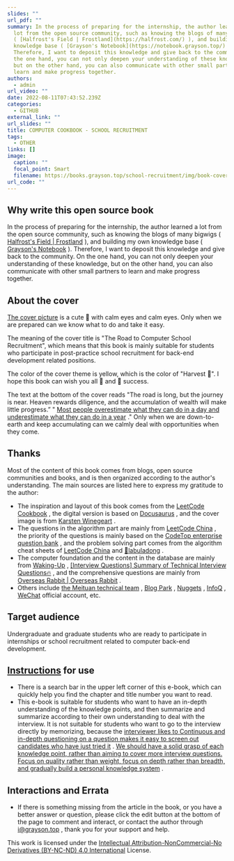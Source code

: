 ```yaml
---
slides: ""
url_pdf: ""
summary: In the process of preparing for the internship, the author learned a
  lot from the open source community, such as knowing the blogs of many bigwigs
  ( [Halfrost's Field | Frostland](https://halfrost.com/) ), and building my own
  knowledge base ( [Grayson's Notebook](https://notebook.grayson.top/) ).
  Therefore, I want to deposit this knowledge and give back to the community. On
  the one hand, you can not only deepen your understanding of these knowledge,
  but on the other hand, you can also communicate with other small partners to
  learn and make progress together.
authors:
  - admin
url_video: ""
date: 2022-08-11T07:43:52.239Z
categories:
  - GITHUB
external_link: ""
url_slides: ""
title: COMPUTER COOKBOOK - SCHOOL RECRUITMENT
tags:
  - OTHER
links: []
image:
  caption: ""
  focal_point: Smart
  filename: https://books.grayson.top/school-recruitment/img/book-cover.png
url_code: ""
---
```

## Why write this open source book

In the process of preparing for the internship, the author learned a lot from the open source community, such as knowing the blogs of many bigwigs ( [Halfrost's Field | Frostland](https://halfrost.com/) ), and building my own knowledge base ( [Grayson's Notebook](https://notebook.grayson.top/) ). Therefore, I want to deposit this knowledge and give back to the community. On the one hand, you can not only deepen your understanding of these knowledge, but on the other hand, you can also communicate with other small partners to learn and make progress together.

## About the cover

[The cover picture](https://unsplash.com/photos/Qb7D1xw28Co?utm_source=unsplash&utm_medium=referral&utm_content=creditShareLink) is a cute 🐶 with calm eyes and calm eyes. Only when we are prepared can we know what to do and take it easy.

The meaning of the cover title is "The Road to Computer School Recruitment", which means that this book is mainly suitable for students who participate in post-practice school recruitment for back-end development related positions.

The color of the cover theme is yellow, which is the color of "Harvest 🌾". I hope this book can wish you all 💪 and 🎠 success.

The text at the bottom of the cover reads "The road is long, but the journey is near. Heaven rewards diligence, and the accumulation of wealth will make little progress.” " [Most people overestimate what they can do in a day and underestimate what they can do in a year](https://github.com/wolverinn/Waking-Up) ." Only when we are down-to-earth and keep accumulating can we calmly deal with opportunities when they come.

## Thanks

Most of the content of this book comes from blogs, open source communities and books, and is then organized according to the author's understanding. The main sources are listed here to express my gratitude to the author:

* The inspiration and layout of this book comes from the [LeetCode Cookbook](https://books.halfrost.com/leetcode) , the digital version is based on [Docusaurus](https://books.grayson.top/school-recruitment/docusaurus.io) , and the cover image is from [Karsten Winegeart](https://unsplash.com/@karsten116?utm_source=unsplash&utm_medium=referral&utm_content=creditCopyText) .
* The questions in the algorithm part are mainly from [LeetCode China](https://leetcode-cn.com/) , the priority of the questions is mainly based on the [CodeTop enterprise question bank](https://codetop.cc/) , and the problem solving part comes from the algorithm cheat sheets of [LeetCode China](https://leetcode-cn.com/) and [📖labuladong](https://labuladong.gitbook.io/algo) .
* The computer foundation and the content in the database are mainly from [Waking-Up](https://github.com/wolverinn/Waking-Up) , [[Interview Questions] Summary of Technical Interview Questions🔥](https://imageslr.com/2020/07/08/tech-interview.html) , and the comprehensive questions are mainly from [Overseas Rabbit | Overseas Rabbit](https://osjobs.net/) .
* Others include [the Meituan technical team](https://tech.meituan.com/) , [Blog Park](https://www.cnblogs.com/) , [Nuggets](https://juejin.cn/) , [InfoQ](https://www.infoq.cn/) , [WeChat](https://weixin.sogou.com/) official account, etc.

## Target audience

Undergraduate and graduate students who are ready to participate in internships or school recruitment related to computer back-end development.

## [Instructions](https://books.grayson.top/school-recruitment/#%E4%BD%BF%E7%94%A8%E8%AF%B4%E6%98%8E) for use

* There is a search bar in the upper left corner of this e-book, which can quickly help you find the chapter and title number you want to read.
* This e-book is suitable for students who want to have an in-depth understanding of the knowledge points, and then summarize and summarize according to their own understanding to deal with the interview. It is not suitable for students who want to go to the interview directly by memorizing, because the [interviewer likes to Continuous and in-depth questioning on a question makes it easy to screen out candidates who have just tried it](https://imageslr.com/2021/autumn-recruit.html) . [We should have a solid grasp of each knowledge point, rather than aiming to cover more interview questions. Focus on quality rather than weight, focus on depth rather than breadth, and gradually build a personal knowledge system](https://imageslr.com/2021/autumn-recruit.html) .

## Interactions and Errata

* If there is something missing from the article in the book, or you have a better answer or question, please click the edit button at the bottom of the page to comment and interact, or contact the author through [i@grayson.top](mailto:i@grayson.top) , thank you for your support and help.

This work is licensed under the [Intellectual Attribution-NonCommercial-No Derivatives (BY-NC-ND) 4.0 International](https://creativecommons.org/licenses/by-nc-nd/4.0/legalcode.zh-Hans) License.